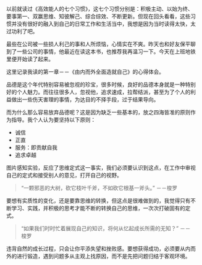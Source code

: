 以前就读过《高效能人的七个习惯》，这七个习惯分别是：积极主动、以始为终、要事第一、双赢思维、知彼解己、综合综效、不断更新。但现在回头看看，这些习惯并没有很好的融入到自己的日常工作和生活当中，我想是因为当时读得太快，太过功利了吧。

最些在公司被一些损人利己的事和人所烦恼，心情实在不爽。昨天也和好友保平聊到了一些公司的事情，他最近在读这本书，也推荐我再温习一下。今天在上班地铁里便开始读了起来。

这里记录我读的第一章－－《由内而外全面造就自己》的心得体会。

品德是这个年代特别容易被忽视的珍宝，很多时候，良好的品德本身就是一种特别好的个人魅力。而往往很多人，忽视他，追求速成，拉帮结派，甚至为了个人的利益做出一些伤天害理的事情，为达目的不择手段，过于结果导向。

而为什么那么容易放弃品德呢？这是因为缺乏一些基本的，放之四海皆准的原则作为指导。我个人认为要坚持以下原则：

+ 诚信
+ 正直
+ 服务：即贡献自我
+ 追求卓越

图片感知实验，反应了思维定式这一事实，我们必须要认识到这点，在工作中审视自己的定式和接受别人的意见，打开自己的视野。

> “一颗邪恶的大树，砍它枝叶千斧，不如砍它根基一斧头。” －－梭罗

要想有实质性的变化，还是要靠思维的转换，但这点是很难做到的，我觉得只有不断学习、实践，并积极的思考才能不断的转换自己的思维，一次次打破固有的定式。

> “如果我们时时忙着展现自己的知识，将何从忆起成长所需的无知？” －－梭罗

违背自然的成长过程，只会让你平添失望和挫败感。要想获得成功，必须要从内而外的进行锻造，遇到问题多从主观上找原因，而不是先把问题归结于客观环境。
